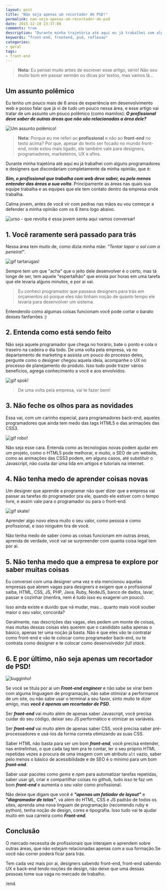 ```yaml
---
layout: post
title: "Não seja apenas um recortador de PSD!"
permalink: nao-seja-apenas-um-recortador-de-psd
date: 2015-12-10 23:37:08
comments: true
description: "Durante minha trajetória até aqui eu já trabalhei com alguns programadores e designers que discordariam completamente da minha opinião"
keywords: "front-end, frontend, psd, reflexao"
categories:
- geral
tags:
- front-end
---
```


> **Nota:** Eu pensei muito antes de escrever esse artigo, sério! Não sou muito bom em passar sermão ou dicas por textos, mas vamos lá...

## Um assunto polêmico

Eu tenho um pouco mais de 6 anos de experiência em desenvolvimento web e posso falar que já vi de tudo um pouco nessa área, e esse artigo vai tratar de um assunto um pouco polêmico (como mamilos): _**O profissional deve saber de outras áreas que não são relacionadas a área dele?**_

![Um assunto polêmico!](/assets/images/posts/2015/12/polemico.jpg)

> **Nota:** Porque eu me referi ao **profissional** e não ao **front-end** no texto acima? Por que, apesar do texto ser focado no mundo front-end, onde estou mais ligado, ele também vale para designers, programadores, marketeiros, UX e afins.

Durante minha trajetória até aqui eu já trabalhei com alguns programadores e designers que discordariam completamente da minha opinião, que é:

**_Sim, o profissional que trabalha com web deve saber, ou pelo menos entender das áreas a sua volta_**. Principamente as áreas nas quais sua equipe trabalha e as equipes que ele tem contato dentro da empresa onde trabalha.

Calma jovem, antes de você vir com pedras nas mãos eu vou começar a defender a minha opinião com os 6 itens logo abaixo.

![urso - que revolta é essa jovem senta aqui vamos conversar!](/assets/images/posts/2015/12/urso.jpg)

## 1. Você raramente será passado para trás

Nessa área tem muito de, como dizia minha mãe: _"Tentar tapar o sol com a peneira!"_.

![gif tartarugas!](/assets/images/posts/2015/12/turtles.gif)

Sempre tem um que "acha" que o jeito dele desenvolver é o certo, mas tá longe de ser, tem aquele "espertalhão" que enrola por horas em uma tarefa que ele levaria alguns minutos, e por ai vai.

> Eu conheci programador que passava designers para trás em orçamentos só porque eles não tinham noção de quanto tempo ele levaria para desenvolver um sistema.

Entendendo como algumas coisas funcionam você pode cortar o barato desses fanfarrões :)

## 2. Entenda como está sendo feito

Não seja aquele programador que chega no horário, bate o ponto e cola o traseiro na cadeira o dia todo. De uma volta pela empresa, vá no departamento de marketing e assista um pouco do processo deles, pergunte como o designer chegou aquela ideia, acompanhe o UX no processo de planejamento do produto. Isso tudo pode trazer vários beneficios, agrega conhecimento a você e aos envolvidos.

![gif spok!](/assets/images/posts/2015/12/spok.gif)

> De uma volta pela empresa, vai te fazer bem!

## 3. Não feche os olhos para as novidades

Essa vai, com um carinho especial, para programadores back-end, aqueles programadores que ainda tem medo das tags HTML5 e das animações das CSS3.

![gif robo!](/assets/images/posts/2015/12/robo.gif)

Não seja esse cara. Entenda como as tecnologias novas podem ajudar em um projeto, como o HTML5 pode melhorar, e muito, o SEO de um website, como as animações das CSS3 podem, em alguns casos, até substituir o Javascript, não custa dar uma lida em artigos e tutoriais na internet.

## 4. Não tenha medo de aprender coisas novas

Um designer que aprende a programar não quer dizer que a empresa vai passar as tarefas do programador pra ele, quando ele estiver com o tempo livre, e assim vale para o programador ou para o front-end.

![gif skate!](/assets/images/posts/2015/12/skate.gif)

Aprender algo novo eleva muito o seu valor, como pessoa e como profissional, e isso ninguém tira de você.

Não tenha medo de saber como as coisas funcionam em outras áreas, aprenda de verdade, você vai se surpreender com quanta coisa legal tem por ai.

## 5. Não tenha medo que a empresa te explore por saber muitas coisas

Eu conversei com uma designer uma vez e ela mencionou aquelas empresas que abrem vagas para designers e exigem que o profissional saiba, HTML, CSS, JS, PHP, Java, Ruby, NodeJS, banco de dados, lavar, passar e cozinhar (mentira, nem é tudo isso eu exagerei um pouco).

Isso ainda existe e duvido que vá mudar, mas... quanto mais você souber maior o seu valor, concorda?

Geralmente, nas descrições das vagas, eles pedem um monte de coisas, mas muitas dessas coisas eles querem que o candidato saiba apenas o básico, apenas ter uma noção já basta. Não é que eles vão te contratar como front-end e vão te colocar como programador back-end, ou te contrata como designer e te colocar como desenvolvedor _full stack_.

## 6. E por último, não seja apenas um recortador de PSD!

![bugginho!](/assets/images/posts/2015/12/bugginho.png)

Se você se titula por ai um **_Front-end engineer_** e não sabe se virar bem com alguma linguagem de programação, não sabe otimizar a performance de um site, ou não sabe usar o terminal a seu favor, sinto muito te dizer amigo, mas **_você é apenas um recortador de PSD_**.

Ser **_front-end_** vai muito além de apenas saber Javascript, você precisa cuidar do seu código, deixar seu JS performático e otimizar as variáveis.

Ser **_front-end_** vai muito além de apenas saber CSS, você precisa saber pré-processadores e usá-los da forma correta otimizando as suas CSS.

Saber HTML não basta para ser um bom **_front-end_**, você precisa entender, nas entrelinhas, o que cada tag tem pra te contar, ler o seu próprio HTML repetidas vezes a procura de uma imagem com um atributo `alt` vazio, saber pelo menos o básico de acessibilidade e de SEO é o mínimo para um bom **_front-end_**.

Saber usar pacotes como _gems_ e _npm_ para automatizar tarefas repetidas, saber usar git, criar e compartilhar coisas no github, tudo isso te faz um bom **_front-end_** e aumenta o seu valor como profissional.

Não deixe que digam que você é **_"apenas um fatiador de layout"_** e **_"diagramador de telas"_**, vá além do HTML, CSS e JS padrão de todos os sites, aprenda uma nova linguam de programação (recomendo ruby e python), tenha noção de design, cores e tipografia. Isso tudo vai te ajudar muito em sua carreira como **_Front-end_**.

## Conclusão

O mercado necessita de profissionais que interajam e aprendem sobre outras áreas, que não estejam relacionadas apenas com a sua formação.Se você não correr poderá ficar para trás.

Tem cada vez mais por ai, designers sabendo front-end, front-end sabendo UX e back-end tendo noções de design, não deixe que uma dessas pessoas tome sua vaga no mercado de trabalho.

/end.